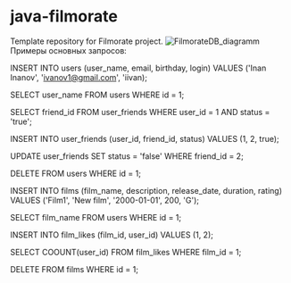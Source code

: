 
# java-filmorate
Template repository for Filmorate project.
![FilmorateDB_diagramm](https://user-images.githubusercontent.com/108119344/204053851-8102e2f7-df25-4a30-992c-c396280e74b6.png)
Примеры основных запросов:

INSERT INTO users (user_name, email, birthday, login)
VALUES ('Inan Inanov', 'ivanov1@gmail.com', 'iivan);

SELECT user_name FROM users WHERE id = 1;

SELECT friend_id FROM user_friends WHERE user_id = 1 AND status = 'true';

INSERT INTO user_friends (user_id, friend_id, status)
VALUES (1, 2, true);

UPDATE user_friends SET status = 'false' WHERE friend_id = 2;

DELETE FROM users WHERE id = 1;

INSERT INTO films (film_name, description, release_date, duration, rating)
VALUES ('Film1', 'New film', '2000-01-01', 200, 'G');

SELECT film_name FROM users WHERE id = 1;

INSERT INTO film_likes (film_id, user_id)
VALUES (1, 2);

SELECT COOUNT(user_id) FROM film_likes WHERE film_id = 1;

DELETE FROM films WHERE id = 1;
